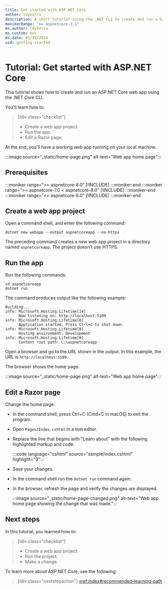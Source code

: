 ```yaml
---
title: Get started with ASP.NET Core
author: tdykstra
description: A short tutorial using the .NET CLI to create and run a basic Hello World app using ASP.NET Core.
monikerRange: ">= aspnetcore-3.1"
ms.author: tdykstra
ms.custom: mvc
ms.date: 05/31/2024
uid: getting-started
---
```

# Tutorial: Get started with ASP.NET Core

This tutorial shows how to create and run an ASP.NET Core web app using the .NET Core CLI.

You'll learn how to:

> [!div class="checklist"]
> * Create a web app project.
> * Run the app.
> * Edit a Razor page.

At the end, you'll have a working web app running on your local machine.

:::image source="_static/home-page.png" alt-text="Web app home page":::

## Prerequisites

:::moniker range=">= aspnetcore-8.0"
[!INCLUDE[](~/includes/8.0-SDK.md)]
:::moniker-end
:::moniker range=">= aspnetcore-7.0 < aspnetcore-8.0"
[!INCLUDE[](~/includes/7.0-SDK.md)]
:::moniker-end
:::moniker range="<= aspnetcore-6.0"
[!INCLUDE[](~/includes/6.0-SDK.md)]
:::moniker-end

## Create a web app project

Open a command shell, and enter the following command:

```dotnetcli
dotnet new webapp --output aspnetcoreapp --no-https
```

The preceding command creates a new web app project in a directory named `aspnetcoreapp`. The project doesn't use HTTPS.

## Run the app

Run the following commands:

```dotnetcli
cd aspnetcoreapp
dotnet run
```

The command produces output like the following example:

```output
Building...
info: Microsoft.Hosting.Lifetime[14]
      Now listening on: http://localhost:5109
info: Microsoft.Hosting.Lifetime[0]
      Application started. Press Ctrl+C to shut down.
info: Microsoft.Hosting.Lifetime[0]
      Hosting environment: Development
info: Microsoft.Hosting.Lifetime[0]
      Content root path: C:\aspnetcoreapp
```

Open a browser and go to the URL shown in the output. In this example, the URL is `http://localhost:5109`.

The browser shows the home page.

:::image source="_static/home-page.png" alt-text="Web app home page":::

## Edit a Razor page

Change the home page:

* In the command shell, press Ctrl+C (Cmd+C in macOS) to exit the program.
* Open `Pages/Index.cshtml` in a text editor.
* Replace the line that begins with "Learn about" with the following highlighted markup and code:

  :::code language="cshtml" source="sample/index.cshtml" highlight="9":::

* Save your changes.
* In the command shell run the `dotnet run` command again.
* In the browser, refresh the page and verify the changes are displayed.

  :::image source="_static/home-page-changed.png" alt-text="Web app home page showing the change that was made.":::

## Next steps

In this tutorial, you learned how to:

> [!div class="checklist"]
> * Create a web app project.
> * Run the project.
> * Make a change.

To learn more about ASP.NET Core, see the following:

> [!div class="nextstepaction"]
> <xref:index#recommended-learning-path>
